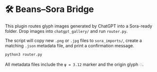 # 🛠️ Beans–Sora Bridge

This plugin routes glyph images generated by ChatGPT into a Sora-ready folder. Drop images into `chatgpt_gallery/` and run `router.py`.

The script will copy new `.png` or `.jpg` files to `sora_imports/`, create a matching `.json` metadata file, and print a confirmation message.

```bash
python3 router.py
```

All metadata files include the `ψ = 3.12` marker and the origin glyph `𓇳`.

